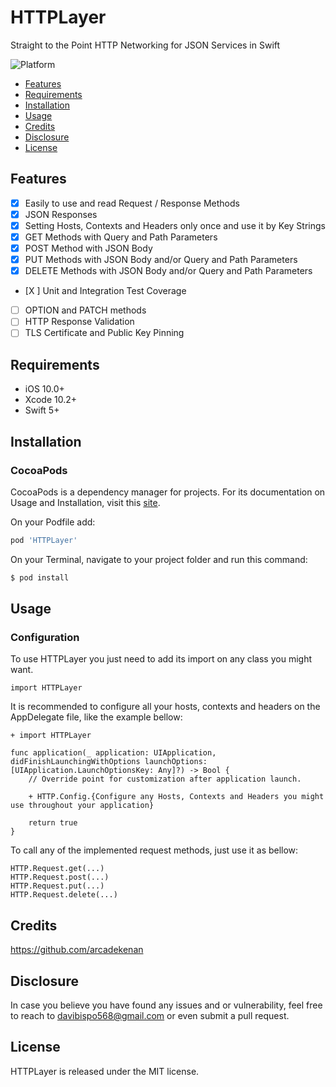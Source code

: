 # HTTPLayer
Straight to the Point HTTP Networking for JSON Services in Swift

![Platform](https://img.shields.io/cocoapods/p/HTTPLayer.svg)

- [Features](#features)
- [Requirements](#requirements)
- [Installation](#installation)
- [Usage](#usage)
- [Credits](#credits)
- [Disclosure](#disclosure)
- [License](#license)

## Features

- [x] Easily to use and read Request / Response Methods
- [x] JSON Responses
- [x] Setting Hosts, Contexts and Headers only once and use it by Key Strings
- [x] GET Methods with Query and Path Parameters
- [x] POST Method with JSON Body
- [x] PUT Methods with JSON Body and/or Query and Path Parameters
- [x] DELETE Methods with JSON Body and/or Query and Path Parameters
- [X ] Unit and Integration Test Coverage
- [ ] OPTION and PATCH methods
- [ ] HTTP Response Validation
- [ ] TLS Certificate and Public Key Pinning

## Requirements

- iOS 10.0+ 
- Xcode 10.2+
- Swift 5+

## Installation

### CocoaPods

CocoaPods is a dependency manager for projects. For its documentation on Usage and Installation, visit this [site](https://cocoapods.org).

On your Podfile add:

```ruby
pod 'HTTPLayer'
```
On your Terminal, navigate to your project folder and run this command:

```bash
$ pod install
```

## Usage
### Configuration

To use HTTPLayer you just need to add its import on any class you might want.
```
import HTTPLayer
```

It is recommended to configure all your hosts, contexts and  headers on the AppDelegate file, like the example bellow:

```
+ import HTTPLayer

func application(_ application: UIApplication, didFinishLaunchingWithOptions launchOptions: [UIApplication.LaunchOptionsKey: Any]?) -> Bool {
    // Override point for customization after application launch.
    
    + HTTP.Config.{Configure any Hosts, Contexts and Headers you might use throughout your application}
    
    return true
}
```

To call any of the implemented request methods, just use it as bellow:

```
HTTP.Request.get(...)
HTTP.Request.post(...)
HTTP.Request.put(...)
HTTP.Request.delete(...)
```

## Credits

https://github.com/arcadekenan

## Disclosure

In case you believe you have found any issues and or vulnerability, feel free to reach to davibispo568@gmail.com or even submit a pull request.

## License

HTTPLayer is released under the MIT license.
